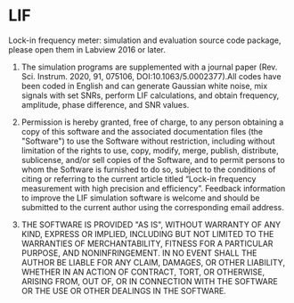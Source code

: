 # LIF
Lock-in frequency meter: simulation and evaluation source code package, please open them in Labview 2016 or later.

1. The simulation programs are supplemented with a journal paper (Rev. Sci. Instrum. 2020, 91, 075106, DOI:10.1063/5.0002377).All codes have been coded in English and can generate Gaussian white noise, mix signals with set SNRs, perform LIF calculations, and obtain frequency, amplitude, phase difference, and SNR values.

2. Permission is hereby granted, free of charge, to any person obtaining a copy of this software and the associated documentation files (the "Software") to use the Software without restriction, including without limitation of the rights to use, copy, modify, merge, publish, distribute, sublicense, and/or sell copies of the Software, and to permit persons to whom the Software is furnished to do so, subject to the conditions of citing or referring to the current article titled “Lock-in frequency measurement with high precision and efficiency”. Feedback information to improve the LIF simulation software is welcome and should be submitted to the current author using the corresponding email address.

3. THE SOFTWARE IS PROVIDED "AS IS", WITHOUT WARRANTY OF ANY KIND, EXPRESS OR IMPLIED, INCLUDING BUT NOT LIMITED TO THE WARRANTIES OF MERCHANTABILITY, FITNESS FOR A PARTICULAR PURPOSE, AND NONINFRINGEMENT. IN NO EVENT SHALL THE AUTHOR BE LIABLE FOR ANY CLAIM, DAMAGES, OR OTHER LIABILITY, WHETHER IN AN ACTION OF CONTRACT, TORT, OR OTHERWISE, ARISING FROM, OUT OF, OR IN CONNECTION WITH THE SOFTWARE OR THE USE OR OTHER DEALINGS IN THE SOFTWARE.
